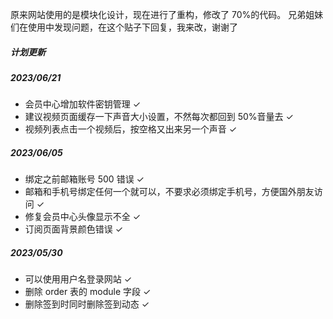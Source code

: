 原来网站使用的是模块化设计，现在进行了重构，修改了 70%的代码。
兄弟姐妹们在使用中发现问题，在这个贴子下回复，我来改，谢谢了

##### 计划更新

##### 2023/06/21

-   会员中心增加软件密钥管理 ✓
-   建议视频页面缓存一下声音大小设置，不然每次都回到 50%音量去 ✓
-   视频列表点击一个视频后，按空格又出来另一个声音 ✓

##### 2023/06/05

-   绑定之前邮箱账号 500 错误 ✓
-   邮箱和手机号绑定任何一个就可以，不要求必须绑定手机号，方便国外朋友访问 ✓
-   修复会员中心头像显示不全 ✓
-   订阅页面背景颜色错误 ✓

##### 2023/05/30

-   可以使用用户名登录网站 ✓
-   删除 order 表的 module 字段 ✓
-   删除签到时同时删除签到动态 ✓
